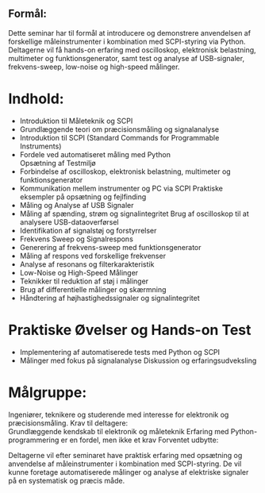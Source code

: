 ## Formål:

Dette seminar har til formål at introducere og demonstrere anvendelsen af forskellige måleinstrumenter i kombination med SCPI-styring via Python. Deltagerne vil få hands-on erfaring med oscilloskop, elektronisk belastning, multimeter og funktionsgenerator, samt test og analyse af USB-signaler, frekvens-sweep, low-noise og high-speed målinger. 
# Indhold:  
* Introduktion til Måleteknik og SCPI  
* Grundlæggende teori om præcisionsmåling og signalanalyse 
* Introduktion til SCPI (Standard Commands for Programmable Instruments) 
* Fordele ved automatiseret måling med Python  
Opsætning af Testmiljø  
* Forbindelse af oscilloskop, elektronisk belastning, multimeter og funktionsgenerator 
* Kommunikation mellem instrumenter og PC via SCPI 
Praktiske eksempler på opsætning og fejlfinding  
* Måling og Analyse af USB Signaler  
* Måling af spænding, strøm og signalintegritet 
Brug af oscilloskop til at analysere USB-dataoverførsel 
* Identifikation af signalstøj og forstyrrelser  
* Frekvens Sweep og Signalrespons  
* Generering af frekvens-sweep med funktionsgenerator 
* Måling af respons ved forskellige frekvenser 
* Analyse af resonans og filterkarakteristik  
* Low-Noise og High-Speed Målinger  
* Teknikker til reduktion af støj i målinger 
* Brug af differentielle målinger og skærmning 
* Håndtering af højhastighedssignaler og signalintegritet  

# Praktiske Øvelser og Hands-on Test  
* Implementering af automatiserede tests med Python og SCPI 
* Målinger med fokus på signalanalyse 
Diskussion og erfaringsudveksling  

# Målgruppe:

Ingeniører, teknikere og studerende med interesse for elektronik og præcisionsmåling. 
Krav til deltagere:  
Grundlæggende kendskab til elektronik og måleteknik 
Erfaring med Python-programmering er en fordel, men ikke et krav 
Forventet udbytte:

Deltagerne vil efter seminaret have praktisk erfaring med opsætning og anvendelse af måleinstrumenter i kombination med SCPI-styring. De vil kunne foretage automatiserede målinger og analyse af elektriske signaler på en systematisk og præcis måde. 
